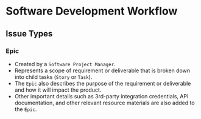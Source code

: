 # Software Development Workflow

## Issue Types

### Epic
- Created by a `Software Project Manager`.
- Represents a scope of requirement or deliverable that is broken down into child tasks (`Story` or `Task`).
- The `Epic` also describes the purpose of the requirement or deliverable and how it will impact the product.
- Other important details such as 3rd-party integration credentials, API documentation, and other relevant resource materials are also added to the `Epic`.
